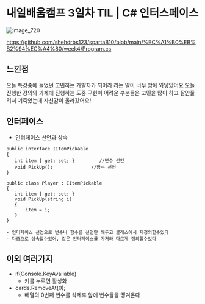 # 내일배움캠프 3일차 TIL | C# 인터스페이스

![image_720](https://github.com/KimMaYa1/NBC/assets/141565207/e84deae9-27a9-4728-a617-7bc512f9d10b)

<htr>https://github.com/shehdrbs123/spartaB10/blob/main/%EC%A1%B0%EB%B2%94%EC%A4%80/week4/Program.cs

## 느낀점

오늘 특강중에 들었던 고민하는 개발자가 되어라 라는 말이 너무 맘에 와닿았어요
오늘 진행한 강의와 과제에 진행하는 도중 구현이 어려운 부분들은 고민을 많이 하고 잘안풀려서 기죽었는데
자신감이 올라갔어요!

## 인터페이스

- 인터페이스 선언과 상속

 ```
 public interface IItemPickable
 {
    int item { get; set; }         //변수 선언
    void PickUp();              //함수 선언
 }

 public class Player : IItemPickable
 {
    int item { get; set; } 
    void PickUp(string i)
    {
        item = i;
    }
 }
 ```
    - 인터페이스 선언으로 변수나 함수를 선언만 해두고 클래스에서 재정의할수있다
    - 다중으로 상속할수있어, 같은 인터페이스를 가져와 다르게 정의할수있다

 ## 이외 여러가지

 - if(Console.KeyAvailable)
    - 키를 누르면 활성화
 - cards.RemoveAt(0);
    - 배열의 0번째 변수를 삭제후 앞에 변수들을 땡겨온다
 
